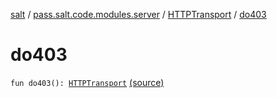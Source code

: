 [salt](../../index.md) / [pass.salt.code.modules.server](../index.md) / [HTTPTransport](index.md) / [do403](./do403.md)

# do403

`fun do403(): `[`HTTPTransport`](index.md) [(source)](https://github.com/kurbaniec-tgm/salt/tree/master/code/modules/server/HTTPTransport.kt#L52)